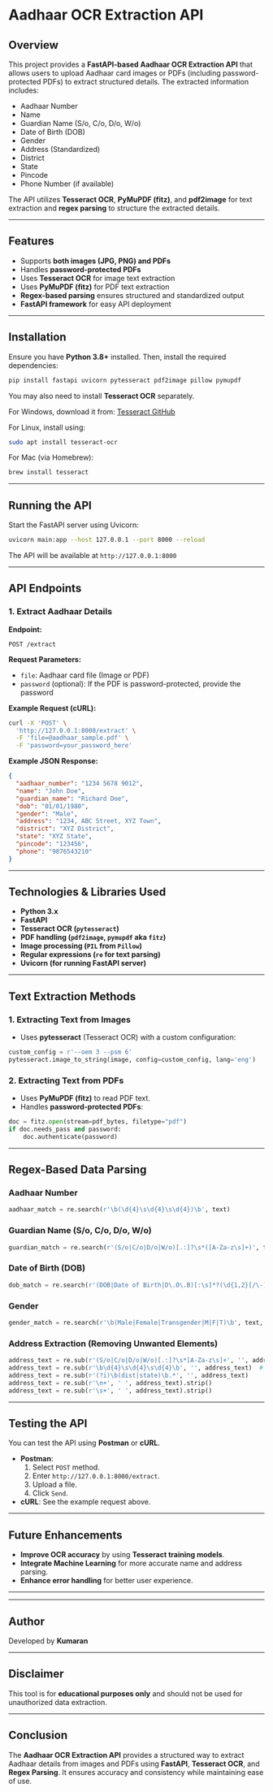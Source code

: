 # Aadhaar OCR Extraction API

## Overview
This project provides a **FastAPI-based Aadhaar OCR Extraction API** that allows users to upload Aadhaar card images or PDFs (including password-protected PDFs) to extract structured details. The extracted information includes:

- Aadhaar Number
- Name
- Guardian Name (S/o, C/o, D/o, W/o)
- Date of Birth (DOB)
- Gender
- Address (Standardized)
- District
- State
- Pincode
- Phone Number (if available)

The API utilizes **Tesseract OCR**, **PyMuPDF (fitz)**, and **pdf2image** for text extraction and **regex parsing** to structure the extracted details.

---

## Features
- Supports **both images (JPG, PNG) and PDFs**
- Handles **password-protected PDFs**
- Uses **Tesseract OCR** for image text extraction
- Uses **PyMuPDF (fitz)** for PDF text extraction
- **Regex-based parsing** ensures structured and standardized output
- **FastAPI framework** for easy API deployment

---

## Installation
Ensure you have **Python 3.8+** installed. Then, install the required dependencies:

```sh
pip install fastapi uvicorn pytesseract pdf2image pillow pymupdf
```

You may also need to install **Tesseract OCR** separately.

For Windows, download it from: [Tesseract GitHub](https://github.com/UB-Mannheim/tesseract/wiki)

For Linux, install using:
```sh
sudo apt install tesseract-ocr
```

For Mac (via Homebrew):
```sh
brew install tesseract
```

---

## Running the API
Start the FastAPI server using Uvicorn:

```sh
uvicorn main:app --host 127.0.0.1 --port 8000 --reload
```

The API will be available at `http://127.0.0.1:8000`

---

## API Endpoints
### 1. Extract Aadhaar Details
**Endpoint:**
```
POST /extract
```

**Request Parameters:**
- `file`: Aadhaar card file (Image or PDF)
- `password` (optional): If the PDF is password-protected, provide the password

**Example Request (cURL):**
```sh
curl -X 'POST' \
  'http://127.0.0.1:8000/extract' \
  -F 'file=@aadhaar_sample.pdf' \
  -F 'password=your_password_here'
```

**Example JSON Response:**
```json
{
  "aadhaar_number": "1234 5678 9012",
  "name": "John Doe",
  "guardian_name": "Richard Doe",
  "dob": "01/01/1980",
  "gender": "Male",
  "address": "1234, ABC Street, XYZ Town",
  "district": "XYZ District",
  "state": "XYZ State",
  "pincode": "123456",
  "phone": "9876543210"
}
```

---

## Technologies & Libraries Used
- **Python 3.x**
- **FastAPI**
- **Tesseract OCR (`pytesseract`)**
- **PDF handling (`pdf2image`, `pymupdf` aka `fitz`)**
- **Image processing (`PIL` from `Pillow`)**
- **Regular expressions (`re` for text parsing)**
- **Uvicorn (for running FastAPI server)**

---

## Text Extraction Methods
### 1. Extracting Text from Images
- Uses **pytesseract** (Tesseract OCR) with a custom configuration:
```python
custom_config = r'--oem 3 --psm 6'
pytesseract.image_to_string(image, config=custom_config, lang='eng')
```

### 2. Extracting Text from PDFs
- Uses **PyMuPDF (fitz)** to read PDF text.
- Handles **password-protected PDFs**:
```python
doc = fitz.open(stream=pdf_bytes, filetype="pdf")
if doc.needs_pass and password:
    doc.authenticate(password)
```

---

## Regex-Based Data Parsing
### Aadhaar Number
```python
aadhaar_match = re.search(r'\b(\d{4}\s\d{4}\s\d{4})\b', text)
```

### Guardian Name (S/o, C/o, D/o, W/o)
```python
guardian_match = re.search(r'(S/o|C/o|D/o|W/o)[.:]?\s*([A-Za-z\s]+)', text, re.IGNORECASE)
```

### Date of Birth (DOB)
```python
dob_match = re.search(r'(DOB|Date of Birth|D\.O\.B)[:\s]*?(\d{1,2}[/\-]\d{1,2}[/\-]\d{4})', text, re.IGNORECASE)
```

### Gender
```python
gender_match = re.search(r'\b(Male|Female|Transgender|M|F|T)\b', text, re.IGNORECASE)
```

### Address Extraction (Removing Unwanted Elements)
```python
address_text = re.sub(r'(S/o|C/o|D/o|W/o)[.:]?\s*[A-Za-z\s]+', '', address_text, flags=re.IGNORECASE)
address_text = re.sub(r'\b\d{4}\s\d{4}\s\d{4}\b', '', address_text)  # Remove Aadhaar Number
address_text = re.sub(r'(?i)\b(dist|state)\b.*', '', address_text)
address_text = re.sub(r'\n+', ' ', address_text).strip()
address_text = re.sub(r'\s+', ' ', address_text).strip()
```

---

## Testing the API
You can test the API using **Postman** or **cURL**.

- **Postman**:
  1. Select `POST` method.
  2. Enter `http://127.0.0.1:8000/extract`.
  3. Upload a file.
  4. Click `Send`.
- **cURL**: See the example request above.

---

## Future Enhancements
- **Improve OCR accuracy** by using **Tesseract training models**.
- **Integrate Machine Learning** for more accurate name and address parsing.
- **Enhance error handling** for better user experience.

---


---

## Author
Developed by **Kumaran**

---

## Disclaimer
This tool is for **educational purposes only** and should not be used for unauthorized data extraction.

---

## Conclusion
The **Aadhaar OCR Extraction API** provides a structured way to extract Aadhaar details from images and PDFs using **FastAPI**, **Tesseract OCR**, and **Regex Parsing**. It ensures accuracy and consistency while maintaining ease of use.

